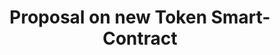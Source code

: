 ---
title: Proposal on new Token Smart-Contract
layout: service-process
permalink: apps/minting/business-processes/proposal-on-new-token-smart-contract
lang: en
page_id: apps-minting-business-processes-token-contract
detail-description: Lorem ipsum dolor sit amet, consectetur adipiscing elit. Nulla porttitor ipsum vitae tincidunt ullamcorper. Nunc eu sapien vitae neque efficitur viverra. Quisque quam libero, fermentum a arcu ac, tempus auctor mauris. Sed dui ex, eleifend eu pharetra eget, lacinia in tellus. Nam ac nibh quis tortor eleifend porttitor gravida quis augue. Pellentesque auctor ullamcorper arcu, quis malesuada nisi feugiat nec. Donec vitae ullamcorper magna. Donec mi tellus, ultricies id justo eu, vulputate volutpat eros. Nam vitae ex in lectus congue mollis. Cras libero metus, pharetra eu sodales id, porta ac quam. Vestibulum sed sagittis metus, vulputate dignissim lacus. Integer rhoncus vitae dui non interdum. Fusce elementum dolor eget molestie feugiat. Sed et leo eu tellus rutrum venenatis in at ante. Curabitur sed orci eu sem hendrerit molestie vitae vel nisi. Duis pellentesque id dui ut posuere.
diagramUrl: apps/minting/business-processes/proposal-on-new-token-smart-contract/diagrams
videoUrl: apps/minting/business-processes/proposal-on-new-token-smart-contract/ux-videos
screensUrl: apps/minting/business-processes/proposal-on-new-token-smart-contract/ui-screens
backUrl: /apps/minting/business-processes/overall
---